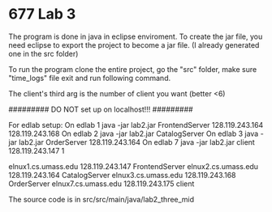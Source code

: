 # 677 Lab 3

The program is done in java in eclipse enviroment. To create the jar file, you need eclipse to export the project to become a jar file. (I already generated one in the src folder)

To run the program clone the entire project, go the "src" folder, make sure "time_logs" file exit and run following command.

The client's third arg is the number of client you want (better <6)

#########
DO NOT set up on localhost!!!
#########

For edlab setup:
On edlab 1
java -jar lab2.jar FrontendServer 128.119.243.164 128.119.243.168
On edlab 2
java -jar lab2.jar CatalogServer
On edlab 3
java -jar lab2.jar OrderServer 128.119.243.164
On edlab 7
java -jar lab2.jar client 128.119.243.147 1

elnux1.cs.umass.edu 128.119.243.147 FrontendServer
elnux2.cs.umass.edu 128.119.243.164 CatalogServer
elnux3.cs.umass.edu 128.119.243.168 OrderServer
elnux7.cs.umass.edu 128.119.243.175 client

The source code is in src/src/main/java/lab2_three_mid
